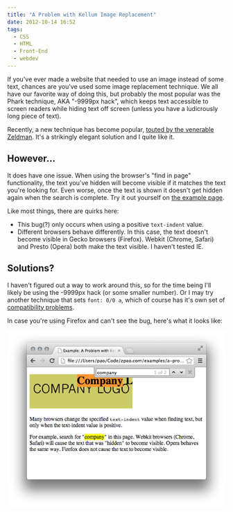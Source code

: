 ```yaml
---
title: "A Problem with Kellum Image Replacement"
date: 2012-10-14 16:52
tags:
  - CSS
  - HTML
  - Front-End
  - webdev
---
```


If you've ever made a website that needed to use an image instead of some text, chances are you've used some image replacement technique. We all have our favorite way of doing this, but probably the most popular was the Phark technique, AKA "-9999px hack", which keeps text accessible to screen readers while hiding text off screen (unless you have a ludicrously long piece of text).

Recently, a new technique has become popular, [touted by the venerable Zeldman](http://www.zeldman.com/2012/03/01/replacing-the-9999px-hack-new-image-replacement/). It's a strikingly elegant solution and I quite like it.

## However...

It does have one issue. When using the browser's "find in page" functionality, the text you've hidden will become visible if it matches the text you're looking for. Even worse, once the text is shown it doesn't get hidden again when the search is complete. Try it out yourself on [the example page](/examples/a-problem-with-kellum-image-replacement/).

Like most things, there are quirks here:

* This bug(?) only occurs when using a positive `text-indent` value.
* Different browsers behave differently. In this case, the text doesn't become visible in Gecko browsers (Firefox). Webkit (Chrome, Safari) and Presto (Opera) both make the text visible. I haven't tested IE.


## Solutions?

I haven't figured out a way to work around this, so for the time being I'll likely be using the -9999px hack (or some smaller number). Or I may try another technique that sets `font: 0/0 a`, which of course has it's own set of [compatibility problems](http://nicolasgallagher.com/another-css-image-replacement-technique/).

In case you're using Firefox and can't see the bug, here's what it looks like:

![](/img/posts/a-problem-with-kellum-image-replacement.png)
